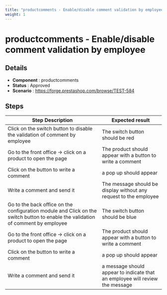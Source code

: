 ```yaml
---
title: "productcomments - Enable/disable comment validation by employee"
weight: 1
---
```


# productcomments - Enable/disable comment validation by employee
## Details
* **Component** : productcomments
* **Status** : Approved
* **Scenario** : https://forge.prestashop.com/browse/TEST-584

## Steps
| Step Description | Expected result |
| ----- | ----- |
| Click on the switch button to disable the validation of comment by employee | The switch button should be red |
| Go to the front office -> click on a product to open the page | The product should appear with a button to write a comment |
| Click on the button to write a comment | a pop up should appear |
| Write a comment and send it | The message should be display without any request to the employee |
| Go to the back office on the configuration module and Click on the switch button to enable the validation of comment by employee | The switch button should be blue |
| Go to the front office -> click on a product to open the page | The product should appear with a button to write a comment |
| Click on the button to write a comment | a pop up should appear |
| Write a comment and send it | a message should appear to indicate that an employee will review the message |
